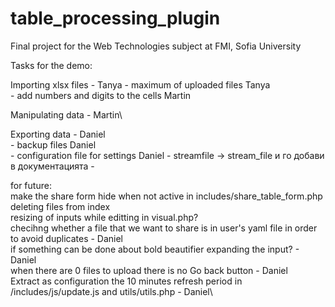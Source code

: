 # table_processing_plugin
Final project for the Web Technologies subject at FMI, Sofia University

Tasks for the demo:

Importing xlsx files - Tanya
	- maximum of uploaded files Tanya\
	- add numbers and digits to the cells  Martin
	
Manipulating data - Martin\

Exporting data - Daniel\
	- backup files Daniel\
	- configuration file for settings Daniel
	- streamfile -> stream_file и го добави в документацията
	-

for future:\
make the share form hide when not active in includes/share_table_form.php\
deleting files from index\
resizing of inputs while editting in visual.php?\
checihng whether a file that we want to share is in user's yaml file in order to avoid duplicates - Daniel\
if something can be done about bold beautifier expanding the input? - Daniel \
when there are 0 files to upload there is no Go back button - Daniel\
Extract as configuration the 10 minutes refresh period in /includes/js/update.js and utils/utils.php - Daniel\

